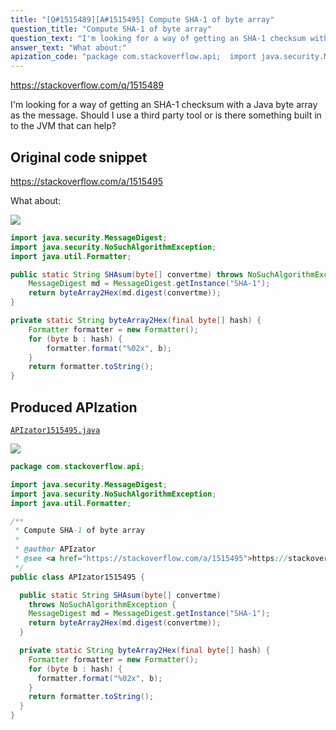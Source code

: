 ```yaml
---
title: "[Q#1515489][A#1515495] Compute SHA-1 of byte array"
question_title: "Compute SHA-1 of byte array"
question_text: "I'm looking for a way of getting an SHA-1 checksum with a Java byte array as the message. Should I use a third party tool or is there something built in to the JVM that can help?"
answer_text: "What about:"
apization_code: "package com.stackoverflow.api;  import java.security.MessageDigest; import java.security.NoSuchAlgorithmException; import java.util.Formatter;  /**  * Compute SHA-1 of byte array  *  * @author APIzator  * @see <a href=\"https://stackoverflow.com/a/1515495\">https://stackoverflow.com/a/1515495</a>  */ public class APIzator1515495 {    public static String SHAsum(byte[] convertme)     throws NoSuchAlgorithmException {     MessageDigest md = MessageDigest.getInstance(\"SHA-1\");     return byteArray2Hex(md.digest(convertme));   }    private static String byteArray2Hex(final byte[] hash) {     Formatter formatter = new Formatter();     for (byte b : hash) {       formatter.format(\"%02x\", b);     }     return formatter.toString();   } }"
---
```


https://stackoverflow.com/q/1515489

I&#x27;m looking for a way of getting an SHA-1 checksum with a Java byte array as the message.
Should I use a third party tool or is there something built in to the JVM that can help?



## Original code snippet

https://stackoverflow.com/a/1515495

What about:

<div class="code-logo"><img src="/stackoverflow.png" /></div>

```java
import java.security.MessageDigest;
import java.security.NoSuchAlgorithmException;
import java.util.Formatter;

public static String SHAsum(byte[] convertme) throws NoSuchAlgorithmException{
    MessageDigest md = MessageDigest.getInstance("SHA-1"); 
    return byteArray2Hex(md.digest(convertme));
}

private static String byteArray2Hex(final byte[] hash) {
    Formatter formatter = new Formatter();
    for (byte b : hash) {
        formatter.format("%02x", b);
    }
    return formatter.toString();
}
```

## Produced APIzation

[`APIzator1515495.java`](https://github.com/pasqualesalza/apization-temp-data/raw/master/search/APIzator1515495.java)

<div class="code-logo"><img src="/apizator.png" /></div>

```java
package com.stackoverflow.api;

import java.security.MessageDigest;
import java.security.NoSuchAlgorithmException;
import java.util.Formatter;

/**
 * Compute SHA-1 of byte array
 *
 * @author APIzator
 * @see <a href="https://stackoverflow.com/a/1515495">https://stackoverflow.com/a/1515495</a>
 */
public class APIzator1515495 {

  public static String SHAsum(byte[] convertme)
    throws NoSuchAlgorithmException {
    MessageDigest md = MessageDigest.getInstance("SHA-1");
    return byteArray2Hex(md.digest(convertme));
  }

  private static String byteArray2Hex(final byte[] hash) {
    Formatter formatter = new Formatter();
    for (byte b : hash) {
      formatter.format("%02x", b);
    }
    return formatter.toString();
  }
}

```